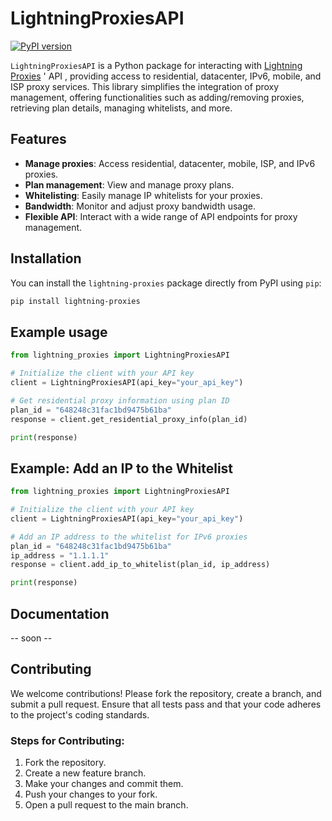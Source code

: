 # LightningProxiesAPI

[![PyPI version](https://badge.fury.io/py/lightning-proxies.svg)](https://pypi.org/project/lightning-proxies/)

`LightningProxiesAPI` is a Python package for interacting with [Lightning Proxies](https://lightningproxies.net/reseller/purchase) ' API , providing access to residential, datacenter, IPv6, mobile, and ISP proxy services. This library simplifies the integration of proxy management, offering functionalities such as adding/removing proxies, retrieving plan details, managing whitelists, and more. 

## Features

- **Manage proxies**: Access residential, datacenter, mobile, ISP, and IPv6 proxies.
- **Plan management**: View and manage proxy plans.
- **Whitelisting**: Easily manage IP whitelists for your proxies.
- **Bandwidth**: Monitor and adjust proxy bandwidth usage.
- **Flexible API**: Interact with a wide range of API endpoints for proxy management.

## Installation

You can install the `lightning-proxies` package directly from PyPI using `pip`:

```bash
pip install lightning-proxies
```

## Example usage
```python
from lightning_proxies import LightningProxiesAPI

# Initialize the client with your API key
client = LightningProxiesAPI(api_key="your_api_key")

# Get residential proxy information using plan ID
plan_id = "648248c31fac1bd9475b61ba"
response = client.get_residential_proxy_info(plan_id)

print(response)
```
## Example: Add an IP to the Whitelist
```python
from lightning_proxies import LightningProxiesAPI

# Initialize the client with your API key
client = LightningProxiesAPI(api_key="your_api_key")

# Add an IP address to the whitelist for IPv6 proxies
plan_id = "648248c31fac1bd9475b61ba"
ip_address = "1.1.1.1"
response = client.add_ip_to_whitelist(plan_id, ip_address)

print(response)
```
## Documentation
-- soon --

## Contributing 
We welcome contributions! Please fork the repository, create a branch, and submit a pull request. Ensure that all tests pass and that your code adheres to the project's coding standards.

### Steps for Contributing:
1. Fork the repository.
2. Create a new feature branch.
3. Make your changes and commit them.
4. Push your changes to your fork.
5. Open a pull request to the main branch.
